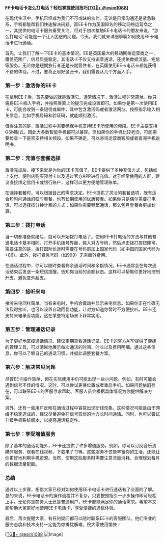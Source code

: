**EE卡电话卡怎么打电话？轻松掌握使用技巧[[TG💪+ @esim1088](https://t.me/s/esim1088)]**

在现代生活中，手机已经成为我们不可或缺的伙伴。无论是日常沟通还是紧急联系，手机都能帮我们快速解决问题。而EE卡作为英国知名的移动网络运营商之一，其提供的电话卡服务备受关注。但对于初次接触EE卡电话卡的朋友来说，“怎么打电话”可能是一个让人困惑的问题。今天，我们就来详细聊聊如何使用EE卡电话卡进行通话。

首先，让我们了解一下EE卡的基本情况。EE是英国最大的移动网络运营商之一，覆盖范围广，信号质量稳定。其电话卡不仅支持语音通话，还提供数据流量、短信等服务。无论你是短期旅行者还是长期居住者，在英国使用EE卡电话卡都能获得不错的体验。不过，要真正用好这张卡，我们需要从几个方面入手。

### **第一步：激活你的EE卡**

在拿到EE卡后，首先要做的就是激活它。通常情况下，激活过程非常简单。你只需将EE卡插入手机，并按照屏幕上的提示完成设置即可。如果你是第一次使用EE卡，可能会收到一条短信或邮件，其中包含激活码或者激活网址。按照指示输入相关信息，比如手机号码和验证码，就能顺利激活。

值得注意的是，激活过程中需要确保手机支持EE卡所使用的频段。EE卡主要支持GSM制式，因此大多数智能手机都可以兼容。但如果你的手机比较老旧，可能需要检查一下是否支持相关频段。如果不确定，可以咨询运营商客服或者查阅手机说明书。

### **第二步：充值与套餐选择**

激活完成后，接下来就是为你的EE卡充值了。EE卡提供了多种充值方式，包括线上支付、便利店购买预付卡以及通过官方APP进行充值。对于经常使用的人群，建议直接绑定信用卡或银行账户，这样可以更方便地管理账单。

在选择套餐时，可以根据自己的需求决定。EE卡提供了灵活的套餐选项，既有适合短时间通话的临时套餐，也有长期使用的优惠套餐。如果你只是偶尔需要打电话，可以选择按分钟计费的方式；如果你需要频繁通话，那么包月套餐会更加划算。

### **第三步：拨打电话**

当一切都准备就绪后，就可以开始拨打电话了。使用EE卡打电话的方法与其他普通电话卡基本相同。打开手机拨号界面，输入对方号码，然后点击拨打按钮即可。需要注意的是，拨打国际长途时需要在号码前加上国家代码（如中国的国家代码为+86）。此外，拨打紧急号码（如999）无需额外费用。

在通话过程中，你可以随时查看剩余通话时间和余额情况。EE卡通常会在每次通话结束后发送一条短信提醒，告知你当前的余额状态。这样可以帮助你更好地控制开支，避免意外超支。

### **第四步：接听来电**

接听来电同样简单。当有来电时，手机会震动并显示来电信息。如果你正在忙碌无法及时接听，也可以设置自动回复功能，让对方知道你暂时不方便接听。EE卡还支持来电录音功能，这在某些特定场景下非常实用。

### **第五步：管理通话记录**

为了更好地掌控通话情况，建议定期查看通话记录。EE卡的官方APP提供了便捷的管理工具，可以清晰地展示每次通话的时间、时长以及费用明细。通过这些信息，你可以了解自己的通话习惯，并据此调整套餐方案。

### **第六步：解决常见问题**

尽管EE卡操作简单，但在实际使用中仍可能出现一些小问题。例如，有时可能会遇到信号不佳的情况。这时，可以尝试更换位置或者重启手机。如果问题依旧存在，可以联系EE卡的客服寻求帮助。客服人员会根据具体情况为你提供解决方案。

另外，还有一些用户反映在通话过程中容易出现断线现象。这种情况可能是由于网络不稳定造成的，建议尽量避免在信号较弱的地方长时间通话。同时，也可以尝试升级手机系统版本，以提高通话稳定性。

### **第七步：享受增值服务**

除了基本的通话功能外，EE卡还提供了许多增值服务。例如，你可以订阅音乐流媒体服务、观看在线视频、下载电子书等。这些服务不仅能丰富你的生活，还能让你更好地利用手机资源。当然，使用这些服务时需要注意流量消耗，合理规划每月的数据流量配额。

### **总结**

通过以上步骤，相信大家已经对如何使用EE卡电话卡进行通话有了全面的了解。总的来说，EE卡电话卡的操作流程并不复杂，只要按照指引一步步操作即可轻松上手。无论你是商务人士还是普通用户，EE卡都能满足你的通话需求。希望本文能帮助大家更好地使用EE卡电话卡，享受便捷的通信体验。

最后，再次提醒大家，有任何疑问都可以随时联系EE卡的客服团队。他们专业的服务态度和技术支持一定能为你排忧解难。祝大家使用愉快！

[[TG💪+ @esim1088](https://t.me/s/esim1088) ![Image](https://i.postimg.cc/4NQfJmqS/Snipaste-2025-05-13-00-14-12.png)]